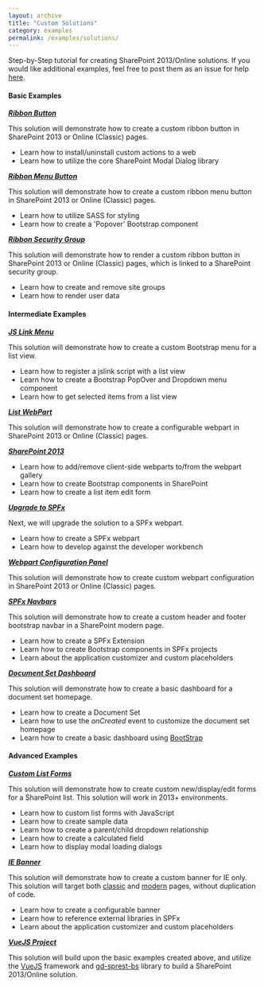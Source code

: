 ```yaml
---
layout: archive
title: "Custom Solutions"
category: examples
permalink: /examples/solutions/
---
```

Step-by-Step tutorial for creating SharePoint 2013/Online solutions. If you would like additional examples, feel free to post them as an issue for help [here](https://github.com/gunjandatta/sprest/issues).

#### Basic Examples

**_[Ribbon Button](https://github.com/gunjandatta/sp-ribbonbtn/wiki)_**

This solution will demonstrate how to create a custom ribbon button in SharePoint 2013 or Online (Classic) pages.

* Learn how to install/uninstall custom actions to a web
* Learn how to utilize the core SharePoint Modal Dialog library

**_[Ribbon Menu Button](https://github.com/gunjandatta/sp-ribbonMenu/wiki)_**

This solution will demonstrate how to create a custom ribbon menu button in SharePoint 2013 or Online (Classic) pages.

* Learn how to utilize SASS for styling
* Learn how to create a 'Popover' Bootstrap component

**_[Ribbon Security Group](https://github.com/gunjandatta/sp-ribbonSecurityGroup/wiki)_**

This solution will demonstrate how to render a custom ribbon button in SharePoint 2013 or Online (Classic) pages, which is linked to a SharePoint security group.

* Learn how to create and remove site groups
* Learn how to render user data

#### Intermediate Examples

**_[JS Link Menu](https://github.com/gunjandatta/sp-jsLinkMenu/wiki)_**

This solution will demonstrate how to create a custom Bootstrap menu for a list view.

* Learn how to register a jslink script with a list view
* Learn how to create a Bootstrap PopOver and Dropdown menu component
* Learn how to get selected items from a list view

**_[List WebPart](https://github.com/gunjandatta/sp-listwebpart/wiki)_**

This solution will demonstrate how to create a configurable webpart in SharePoint 2013 or Online (Classic) pages. 

**_[SharePoint 2013](https://github.com/gunjandatta/sp-listwebpart/wiki)_**

* Learn how to add/remove client-side webparts to/from the webpart gallery
* Learn how to create Bootstrap components in SharePoint
* Learn how to create a list item edit form

**_[Upgrade to SPFx](https://github.com/gunjandatta/sp-listwebpart/wiki/Step-9)_**

Next, we will upgrade the solution to a SPFx webpart.

* Learn how to create a SPFx webpart
* Learn how to develop against the developer workbench

**_[Webpart Configuration Panel](https://github.com/gunjandatta/sp-wp-editform/wiki)_**

This solution will demonstrate how to create custom webpart configuration in SharePoint 2013 or Online (Classic) pages.

**_[SPFx Navbars](https://github.com/gunjandatta/spfx-navbar/wiki)_**

This solution will demonstrate how to create a custom header and footer bootstrap navbar in a SharePoint modern page.

* Learn how to create a SPFx Extension
* Learn how to create Bootstrap components in SPFx projects
* Learn about the application customizer and custom placeholders

**_[Document Set Dashboard](https://github.com/gunjandatta/sp-docset/wiki)_**

This solution will demonstrate how to create a basic dashboard for a document set homepage.

* Learn how to create a Document Set
* Learn how to use the _onCreated_ event to customize the document set homepage
* Learn how to create a basic dashboard using [BootStrap](https://getbootstrap.com/)

#### Advanced Examples

**_[Custom List Forms](https://github.com/gunjandatta/sp-forms/wiki)_**

This solution will demonstrate how to create custom new/display/edit forms for a SharePoint list. This solution will work in 2013+ environments.

* Learn how to custom list forms with JavaScript
* Learn how to create sample data
* Learn how to create a parent/child dropdown relationship
* Learn how to create a calculated field
* Learn how to display modal loading dialogs

**_[IE Banner](https://github.com/gunjandatta/sp-banner-2013/wiki)_**

This solution will demonstrate how to create a custom banner for IE only. This solution will target both [classic](https://github.com/gunjandatta/sp-banner-2013/wiki) and [modern](https://github.com/gunjandatta/sp-banner/wiki) pages, without duplication of code.

* Learn how to create a configurable banner
* Learn how to reference external libraries in SPFx
* Learn about the application customizer and custom placeholders

**_[VueJS Project](https://github.com/gunjandatta/sp-vueDemo/wiki)_**

This solution will build upon the basic examples created above, and utilize the [VueJS](https://vuejs.org/) framework and [gd-sprest-bs](https://gunjandatta.github.io/extras/bs/) library to build a SharePoint 2013/Online solution.
